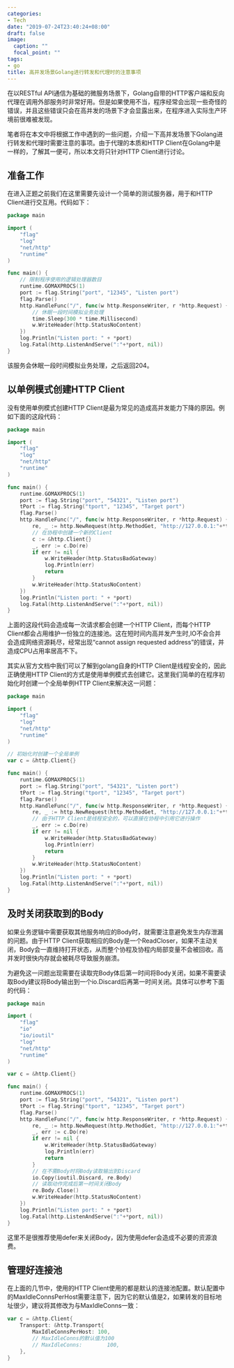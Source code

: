 ```yaml
---
categories:
- Tech
date: "2019-07-24T23:40:24+08:00"
draft: false
image:
  caption: ""
  focal_point: ""
tags:
- go
title: 高并发场景Golang进行转发和代理时的注意事项
---
```


在以RESTful API通信为基础的微服务场景下，Golang自带的HTTP客户端和反向代理在调用外部服务时非常好用。但是如果使用不当，程序经常会出现一些奇怪的错误，并且这些错误只会在高并发的场景下才会显露出来，在程序进入实际生产环境前很难被发现。

笔者将在本文中将根据工作中遇到的一些问题，介绍一下高并发场景下Golang进行转发和代理时需要注意的事项。由于代理的本质和HTTP Client在Golang中是一样的，了解其一便可，所以本文将只针对HTTP Client进行讨论。

<!--more-->

## 准备工作

在进入正题之前我们在这里需要先设计一个简单的测试服务器，用于和HTTP Client进行交互用。代码如下：

```go
package main

import (
	"flag"
	"log"
	"net/http"
	"runtime"
)

func main() {
    // 限制程序使用的逻辑处理器数目
	runtime.GOMAXPROCS(1)
	port := flag.String("port", "12345", "Listen port")
	flag.Parse()
	http.HandleFunc("/", func(w http.ResponseWriter, r *http.Request) {
        // 休眠一段时间模拟业务处理
		time.Sleep(300 * time.Millisecond)
		w.WriteHeader(http.StatusNoContent)
	})
	log.Println("Listen port: " + *port)
	log.Fatal(http.ListenAndServe(":"+*port, nil))
}
```

该服务会休眠一段时间模拟业务处理，之后返回204。

## 以单例模式创建HTTP Client

没有使用单例模式创建HTTP Client是最为常见的造成高并发能力下降的原因。例如下面的这段代码：

```go
package main

import (
	"flag"
	"log"
	"net/http"
	"runtime"
)

func main() {
	runtime.GOMAXPROCS(1)
	port := flag.String("port", "54321", "Listen port")
	tPort := flag.String("tport", "12345", "Target port")
	flag.Parse()
	http.HandleFunc("/", func(w http.ResponseWriter, r *http.Request) {
        re, _ := http.NewRequest(http.MethodGet, "http://127.0.0.1:"+*tPort, nil)
        // 在协程中创建一个新的Client
		c := &http.Client{}
		_, err := c.Do(re)
		if err != nil {
			w.WriteHeader(http.StatusBadGateway)
			log.Println(err)
			return
		}
		w.WriteHeader(http.StatusNoContent)
	})
	log.Println("Listen port: " + *port)
	log.Fatal(http.ListenAndServe(":"+*port, nil))
}
```

上面的这段代码会造成每一次请求都会创建一个HTTP Client，而每个HTTP Client都会占用维护一份独立的连接池。这在短时间内高并发产生时,IO不会合并会造成网络资源耗尽，经常出现“cannot assign requested address”的错误，并造成CPU占用率居高不下。

其实从官方文档中我们可以了解到golang自身的HTTP Client是线程安全的，因此正确使用HTTP Client的方式是使用单例模式去创建它。这里我们简单的在程序初始化时创建一个全局单例HTTP Client来解决这一问题：

```go
package main

import (
	"flag"
	"log"
	"net/http"
	"runtime"
)

// 初始化时创建一个全局单例
var c = &http.Client{}

func main() {
	runtime.GOMAXPROCS(1)
	port := flag.String("port", "54321", "Listen port")
	tPort := flag.String("tport", "12345", "Target port")
	flag.Parse()
	http.HandleFunc("/", func(w http.ResponseWriter, r *http.Request) {
        re, _ := http.NewRequest(http.MethodGet, "http://127.0.0.1:"+*tPort, nil)
        // 由于HTTP Client是线程安全的，可以直接在协程中引用它进行操作
		_, err := c.Do(re)
		if err != nil {
			w.WriteHeader(http.StatusBadGateway)
			log.Println(err)
			return
		}
		w.WriteHeader(http.StatusNoContent)
	})
	log.Println("Listen port: " + *port)
	log.Fatal(http.ListenAndServe(":"+*port, nil))
}
```

## 及时关闭获取到的Body

如果业务逻辑中需要获取其他服务响应的Body时，就需要注意避免发生内存泄漏的问题。由于HTTP Client获取相应的Body是一个ReadCloser，如果不主动关闭，Body会一直维持打开状态，从而整个协程及协程内局部变量不会被回收。高并发时很快内存就会被耗尽导致服务崩溃。

为避免这一问题出现需要在读取完Body体后第一时间将Body关闭，如果不需要读取Body建议将Body输出到一个io.Discard后再第一时间关闭。具体可以参考下面的代码：

```go
package main

import (
	"flag"
	"io"
	"io/ioutil"
	"log"
	"net/http"
	"runtime"
)

var c = &http.Client{}

func main() {
	runtime.GOMAXPROCS(1)
	port := flag.String("port", "54321", "Listen port")
	tPort := flag.String("tport", "12345", "Target port")
	flag.Parse()
	http.HandleFunc("/", func(w http.ResponseWriter, r *http.Request) {
		re, _ := http.NewRequest(http.MethodGet, "http://127.0.0.1:"+*tPort, nil)
		_, err := c.Do(re)
		if err != nil {
			w.WriteHeader(http.StatusBadGateway)
			log.Println(err)
			return
        }
        // 在不需Body时将Body读取输出到Discard
        io.Copy(ioutil.Discard, re.Body)
        // 读取动作完成后第一时间关闭Body
		re.Body.Close()
		w.WriteHeader(http.StatusNoContent)
	})
	log.Println("Listen port: " + *port)
	log.Fatal(http.ListenAndServe(":"+*port, nil))
}
```

这里不是很推荐使用defer来关闭Body，因为使用defer会造成不必要的资源浪费。

## 管理好连接池

在上面的几节中，使用的HTTP Client使用的都是默认的连接池配置。默认配置中的MaxIdleConnsPerHost需要注意下，因为它的默认值是2，如果转发的目标地址很少，建议将其修改为与MaxIdleConns一致：

```go
var c = &http.Client{
	Transport: &http.Transport{
        MaxIdleConnsPerHost: 100,
        // MaxIdleConns的默认值为100
		// MaxIdleConns:        100,
	},
}
```
